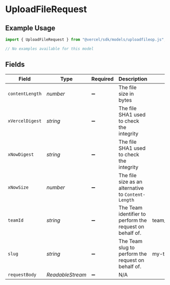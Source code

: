 # UploadFileRequest

## Example Usage

```typescript
import { UploadFileRequest } from "@vercel/sdk/models/uploadfileop.js";

// No examples available for this model
```

## Fields

| Field                                                    | Type                                                     | Required                                                 | Description                                              | Example                                                  |
| -------------------------------------------------------- | -------------------------------------------------------- | -------------------------------------------------------- | -------------------------------------------------------- | -------------------------------------------------------- |
| `contentLength`                                          | *number*                                                 | :heavy_minus_sign:                                       | The file size in bytes                                   |                                                          |
| `xVercelDigest`                                          | *string*                                                 | :heavy_minus_sign:                                       | The file SHA1 used to check the integrity                |                                                          |
| `xNowDigest`                                             | *string*                                                 | :heavy_minus_sign:                                       | The file SHA1 used to check the integrity                |                                                          |
| `xNowSize`                                               | *number*                                                 | :heavy_minus_sign:                                       | The file size as an alternative to `Content-Length`      |                                                          |
| `teamId`                                                 | *string*                                                 | :heavy_minus_sign:                                       | The Team identifier to perform the request on behalf of. | team_1a2b3c4d5e6f7g8h9i0j1k2l                            |
| `slug`                                                   | *string*                                                 | :heavy_minus_sign:                                       | The Team slug to perform the request on behalf of.       | my-team-url-slug                                         |
| `requestBody`                                            | *ReadableStream<Uint8Array>*                             | :heavy_minus_sign:                                       | N/A                                                      |                                                          |